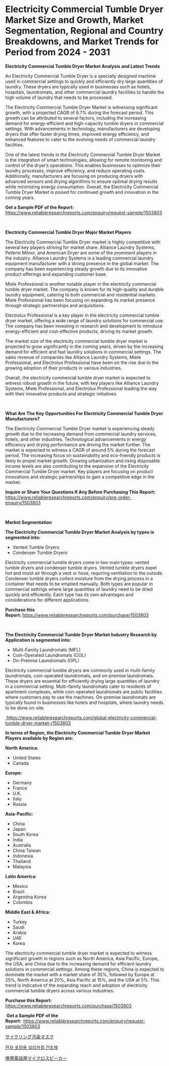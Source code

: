 <p><h1>Electricity Commercial Tumble Dryer Market Size and Growth, Market Segmentation, Regional and Country Breakdowns, and Market Trends for Period from 2024 -  2031</h1></p><p><strong>Electricity Commercial Tumble Dryer Market Analysis and Latest Trends</strong></p>
<p><p>An Electricity Commercial Tumble Dryer is a specially designed machine used in commercial settings to quickly and efficiently dry large quantities of laundry. These dryers are typically used in businesses such as hotels, hospitals, laundromats, and other commercial laundry facilities to handle the high volume of laundry that needs to be processed.</p><p>The Electricity Commercial Tumble Dryer Market is witnessing significant growth, with a projected CAGR of 6.7% during the forecast period. This growth can be attributed to several factors, including the increasing demand for energy-efficient and high-capacity tumble dryers in commercial settings. With advancements in technology, manufacturers are developing dryers that offer faster drying times, improved energy efficiency, and enhanced features to cater to the evolving needs of commercial laundry facilities.</p><p>One of the latest trends in the Electricity Commercial Tumble Dryer Market is the integration of smart technologies, allowing for remote monitoring and control of the dryer’s operations. This enables businesses to optimize their laundry processes, improve efficiency, and reduce operating costs. Additionally, manufacturers are focusing on producing dryers with advanced sensors and drying algorithms to ensure optimal drying results while minimizing energy consumption. Overall, the Electricity Commercial Tumble Dryer Market is poised for continued growth and innovation in the coming years.</p></p>
<p><strong>Get a Sample PDF of the Report:&nbsp;</strong> <a href="https://www.reliableresearchreports.com/enquiry/request-sample/1503803">https://www.reliableresearchreports.com/enquiry/request-sample/1503803</a></p>
<p>&nbsp;</p>
<p><strong>Electricity Commercial Tumble Dryer Major Market Players</strong></p>
<p><p>The Electricity Commercial Tumble Dryer market is highly competitive with several key players striving for market share. Alliance Laundry Systems, Pellerin Milnor, and American Dryer are some of the prominent players in the industry. Alliance Laundry Systems is a leading commercial laundry equipment manufacturer with a strong presence in the global market. The company has been experiencing steady growth due to its innovative product offerings and expanding customer base.</p><p>Miele Professional is another notable player in the electricity commercial tumble dryer market. The company is known for its high-quality and durable laundry equipment, catering to both commercial and residential markets. Miele Professional has been focusing on expanding its market presence through strategic partnerships and acquisitions.</p><p>Electrolux Professional is a key player in the electricity commercial tumble dryer market, offering a wide range of laundry solutions for commercial use. The company has been investing in research and development to introduce energy-efficient and cost-effective products, driving its market growth.</p><p>The market size of the electricity commercial tumble dryer market is projected to grow significantly in the coming years, driven by the increasing demand for efficient and fast laundry solutions in commercial settings. The sales revenue of companies like Alliance Laundry Systems, Miele Professional, and Electrolux Professional have been on the rise due to the growing adoption of their products in various industries.</p><p>Overall, the electricity commercial tumble dryer market is expected to witness robust growth in the future, with key players like Alliance Laundry Systems, Miele Professional, and Electrolux Professional leading the way with their innovative products and strategic initiatives.</p></p>
<p>&nbsp;</p>
<p><strong>What Are The Key Opportunities For Electricity Commercial Tumble Dryer Manufacturers?</strong></p>
<p><p>The Electricity Commercial Tumble Dryer market is experiencing steady growth due to the increasing demand from commercial laundry services, hotels, and other industries. Technological advancements in energy efficiency and drying performance are driving the market further. The market is expected to witness a CAGR of around 5% during the forecast period. The increasing focus on sustainability and eco-friendly products is likely to propel market growth. Growing urbanization and rising disposable income levels are also contributing to the expansion of the Electricity Commercial Tumble Dryer market. Key players are focusing on product innovations and strategic partnerships to gain a competitive edge in the market.</p></p>
<p><strong>Inquire or Share Your Questions If Any Before Purchasing This Report:</strong> <a href="https://www.reliableresearchreports.com/enquiry/pre-order-enquiry/1503803">https://www.reliableresearchreports.com/enquiry/pre-order-enquiry/1503803</a></p>
<p>&nbsp;</p>
<p><strong>Market Segmentation</strong></p>
<p><strong>The Electricity Commercial Tumble Dryer Market Analysis by types is segmented into:</strong></p>
<p><ul><li>Vented Tumble Dryers</li><li>Condenser Tumble Dryers</li></ul></p>
<p><p>Electricity commercial tumble dryers come in two main types: vented tumble dryers and condenser tumble dryers. Vented tumble dryers expel hot and moist air through a vent or hose, requiring ventilation to the outside. Condenser tumble dryers collect moisture from the drying process in a container that needs to be emptied manually. Both types are popular in commercial settings where large quantities of laundry need to be dried quickly and efficiently. Each type has its own advantages and considerations for different applications.</p></p>
<p><strong>Purchase this Report:&nbsp;</strong><a href="https://www.reliableresearchreports.com/purchase/1503803">https://www.reliableresearchreports.com/purchase/1503803</a></p>
<p>&nbsp;</p>
<p><strong>The Electricity Commercial Tumble Dryer Market Industry Research by Application is segmented into:</strong></p>
<p><ul><li>Multi-Family Laundromats (MFL)</li><li>Coin-Operated Laundromats (COL)</li><li>On-Premise Laundromats (OPL)</li></ul></p>
<p><p>Electricity commercial tumble dryers are commonly used in multi-family laundromats, coin-operated laundromats, and on-premise laundromats. These dryers are essential for efficiently drying large quantities of laundry in a commercial setting. Multi-family laundromats cater to residents of apartment complexes, while coin-operated laundromats are public facilities where customers pay to use the machines. On-premise laundromats are typically found in businesses like hotels and hospitals, where laundry needs to be done on-site.</p></p>
<p><a href="https://www.reliableresearchreports.com/global-electricity-commercial-tumble-dryer-market-r1503803">&nbsp;https://www.reliableresearchreports.com/global-electricity-commercial-tumble-dryer-market-r1503803</a></p>
<p><strong>In terms of Region, the Electricity Commercial Tumble Dryer Market Players available by Region are:</strong></p>
<p>
    <p> <strong> North America: </strong>
        <ul>
            <li>United States</li>
            <li>Canada</li>
        </ul>
        </p> 
    <p> <strong> Europe: </strong>
        <ul>
            <li>Germany</li>
            <li>France</li>
            <li>U.K.</li>
            <li>Italy</li>
            <li>Russia</li>
        </ul>
        </p> 
    <p> <strong> Asia-Pacific: </strong>
        <ul>
            <li>China</li>
            <li>Japan</li>
            <li>South Korea</li>
            <li>India</li>
            <li>Australia</li>
            <li>China Taiwan</li>
            <li>Indonesia</li>
            <li>Thailand</li>
            <li>Malaysia</li>
        </ul>
        </p> 
    <p> <strong> Latin America: </strong>
        <ul>
            <li>Mexico</li>
            <li>Brazil</li>
            <li>Argentina Korea</li>
            <li>Colombia</li>
        </ul>
        </p> 
    <p> <strong> Middle East & Africa: </strong>
        <ul>
            <li>Turkey</li>
            <li>Saudi</li>
            <li>Arabia</li>
            <li>UAE</li>
            <li>Korea</li>
        </ul>
    </p>
    </p>
<p><p>The electricity commercial tumble dryer market is expected to witness significant growth in regions such as North America, Asia Pacific, Europe, the USA, and China due to the increasing demand for efficient laundry solutions in commercial settings. Among these regions, China is expected to dominate the market with a market share of 35%, followed by Europe at 25%, North America at 20%, Asia Pacific at 15%, and the USA at 5%. This trend is indicative of the expanding reach and adoption of electricity commercial tumble dryers across various industries.</p></p>
<p><strong>Purchase this Report: </strong><a href="https://www.reliableresearchreports.com/purchase/1503803">https://www.reliableresearchreports.com/purchase/1503803</a></p>
<p>&nbsp;<strong>Get a Sample PDF of the Report:&nbsp;&nbsp;</strong><a href="https://www.reliableresearchreports.com/enquiry/request-sample/1503803">https://www.reliableresearchreports.com/enquiry/request-sample/1503803</a></p>
<p><strong></strong></p>
<p><p><a href="https://github.com/SantosDicki04/Market-Research-Report-List-1/blob/main/703127894996.md">サイクリング汚染マスク</a></p><p><a href="https://github.com/naiemislamrayan2/Market-Research-Report-List-1/blob/main/390392986639.md">전자 포장용 실리카겔 건조제</a></p><p><a href="https://github.com/alyle7648/Market-Research-Report-List-1/blob/main/215248194997.md">携帯電話用マイクロスピーカー</a></p></p>